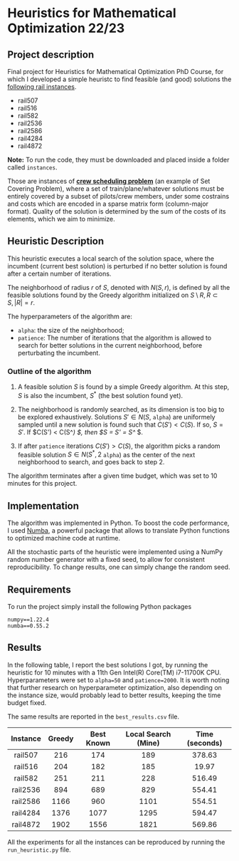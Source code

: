 # Heuristics for Mathematical Optimization 22/23

## Project description
Final project for Heuristics for Mathematical Optimization PhD Course, for which I developed a simple heuristc to find feasible (and good) solutions the [following rail instances](http://people.brunel.ac.uk/~mastjjb/jeb/orlib/scpinfo.html).

 - rail507
 - rail516
 - rail582
 - rail2536
 - rail2586
 - rail4284
 - rail4872

**Note:** To run the code, they must be downloaded and placed inside a folder called `instances`.

Those are instances of [**crew scheduling problem**](https://en.wikipedia.org/wiki/Crew_scheduling) (an example of Set Covering Problem), where a set of train/plane/whatever solutions must be entirely covered by a subset of pilots/crew members, under some costrains and costs which are encoded in a sparse matrix form (column-major format). Quality of the solution is determined by the sum of the costs of its elements, which we aim to minimize.



 ## Heuristic Description
 This heuristic executes a local search of the solution space, where the incumbent (current best solution) is perturbed if no better solution is found after a certain number of iterations. 

 The neighborhood of radius $r$ of $S$, denoted with $N(S,r)$, is defined by all the feasible solutions found by the Greedy algorithm initialized on $S \setminus R, R \subset S, |R|=r$.


 The hyperparameters of the algorithm are:
 - `alpha`: the size of the neighborhood;
 - `patience`: The number of iterations that the algorithm is allowed to search for better solutions in the current neighborhood, before perturbating the incumbent.

### Outline of the algorithm
 
 1) A feasible solution $S$ is found by a simple Greedy algorithm. At this step, $S$ is also the incumbent, $S^*$ (the best solution found yet).

 2) The neighborhood is randomly searched, as its dimension is too big to be explored exhaustively. Solutions $S' \in N(S,$ `alpha`$)$ are uniformely sampled until a new solution is found such that $C(S') < C(S)$. If so, $S= S'$. If $C(S') < C(S^*) $, then $S = S' = S^* $.
 3) If after `patience` iterations $C(S') > C(S)$, the algorithm picks a random feasible solution $S \in N(S^*, 2$ `alpha`$)$ as the center of the next neighborhood to search, and goes back to step 2.

The algorithm terminates after a given time budget, which was set to 10 minutes for this project.

## Implementation
The algorithm was implemented in Python. To boost the code performance, I used [Numba](https://numba.pydata.org/), a powerful package that allows to translate Python functions to optimized machine code at runtime.

All the stochastic parts of the heuristic were implemented using a NumPy random number generator with a fixed seed, to allow for consistent reproducibility. To change results, one can simply change the random seed.

## Requirements
To run the project simply install the following Python packages
```
numpy==1.22.4
numba==0.55.2
```
 
 ## Results
 In the following table, I report the best solutions I got, by running the heuristic for 10 minutes with a 11th Gen Intel(R) Core(TM) i7-11700K CPU. Hyperparameters were set to `alpha=50` and `patience=2000`. It is worth noting that further research on hyperparameter optimization, also depending on the instance size, would probably lead to better results, keeping the time budget fixed.
 
 The same results are reported in the `best_results.csv` file.


| Instance | Greedy | Best Known | Local Search (Mine) |  Time (seconds)      | 
|:--------:|:------:|:----------:|:----------:         |:----------:| 
|  rail507 |   216  |     174    |     189             |    378.63    | 
|  rail516 |   204  |     182    |     185             |  19.97      | 
|  rail582 |   251  |     211    |     228             |  516.49      | 
| rail2536 |   894  |     689    |     829             |  554.41      | 
| rail2586 |  1166  |     960    |     1101            |  554.51      | 
| rail4284 |  1376  |    1077    |     1295            |  594.47      | 
| rail4872 |  1902  |    1556    |     1821            |  569.86      | 

All the experiments for all the instances can be reproduced by running the `run_heuristic.py` file.
